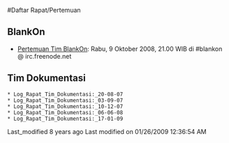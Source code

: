 #Daftar Rapat/Pertemuan

## BlankOn
  * [Pertemuan Tim BlankOn](/09102008): Rabu, 9 Oktober 2008, 21.00 WIB di #blankon @ irc.freenode.net

## Tim Dokumentasi
    * Log_Rapat_Tim_Dokumentasi:_20-08-07
    * Log_Rapat_Tim_Dokumentasi:_03-09-07
    * Log_Rapat_Tim_Dokumentasi:_10-12-07
    * Log_Rapat_Tim_Dokumentasi:_06-06-08
    * Log_Rapat_Tim_Dokumentasi:_17-01-09
Last_modified 8 years ago Last modified on 01/26/2009 12:36:54 AM

